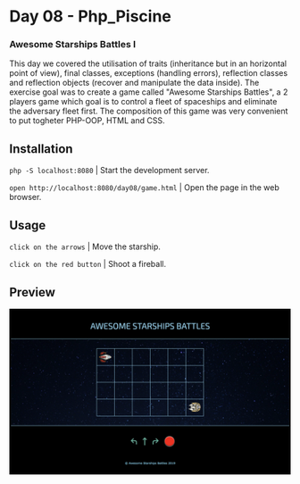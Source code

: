 # Day 08 - Php_Piscine

### Awesome Starships Battles I

This day we covered the utilisation of traits (inheritance but in an horizontal point of view), final classes, exceptions (handling errors), reflection classes and reflection objects (recover and manipulate the data inside). The exercise goal was to create a game called "Awesome Starships Battles", a 2 players game which goal is to control a fleet of spaceships and eliminate the adversary fleet first. The composition of this game was very convenient to put togheter PHP-OOP, HTML and CSS.

## Installation
`php -S localhost:8080` | Start the development server.

`open http://localhost:8080/day08/game.html` | Open the page in the web browser.

## Usage
`click on the arrows` | Move the starship.

`click on the red button` | Shoot a fireball.

## Preview
<img src="../resources/images/starships.png" width="1000">
